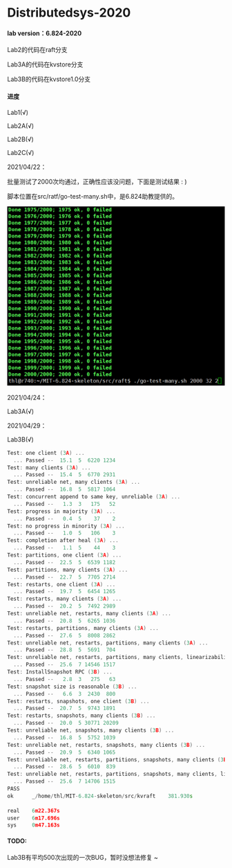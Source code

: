 # Distributedsys-2020
#### lab version：6.824-2020

Lab2的代码在raft分支

Lab3A的代码在kvstore分支

Lab3B的代码在kvstore1.0分支

#### 进度

Lab1(√)

Lab2A(√)

Lab2B(√)

Lab2C(√)

2021/04/22：

批量测试了2000次均通过，正确性应该没问题，下面是测试结果 : )

脚本位置在src/ratf/go-test-many.sh中，是6.824助教提供的。

![lab2测试](https://github.com/AnsonHooL/Distributedsys-2020/blob/kvstore1.0/src/doc/lab2%E6%B5%8B%E8%AF%95.jpg)

2021/04/24：

Lab3A(√)

2021/04/29：

Lab3B(√)

```c++
Test: one client (3A) ...
  ... Passed --  15.1  5  6220 1234
Test: many clients (3A) ...
  ... Passed --  15.4  5  6770 2931
Test: unreliable net, many clients (3A) ...
  ... Passed --  16.8  5  5817 1064
Test: concurrent append to same key, unreliable (3A) ...
  ... Passed --   1.3  3   175   52
Test: progress in majority (3A) ...
  ... Passed --   0.4  5    37    2
Test: no progress in minority (3A) ...
  ... Passed --   1.0  5   106    3
Test: completion after heal (3A) ...
  ... Passed --   1.1  5    44    3
Test: partitions, one client (3A) ...
  ... Passed --  22.5  5  6539 1182
Test: partitions, many clients (3A) ...
  ... Passed --  22.7  5  7705 2714
Test: restarts, one client (3A) ...
  ... Passed --  19.7  5  6454 1265
Test: restarts, many clients (3A) ...
  ... Passed --  20.2  5  7492 2989
Test: unreliable net, restarts, many clients (3A) ...
  ... Passed --  20.8  5  6265 1036
Test: restarts, partitions, many clients (3A) ...
  ... Passed --  27.6  5  8008 2862
Test: unreliable net, restarts, partitions, many clients (3A) ...
  ... Passed --  28.8  5  5691  704
Test: unreliable net, restarts, partitions, many clients, linearizability checks (3A) ...
  ... Passed --  25.6  7 14546 1517
Test: InstallSnapshot RPC (3B) ...
  ... Passed --   2.8  3   275   63
Test: snapshot size is reasonable (3B) ...
  ... Passed --   6.6  3  2430  800
Test: restarts, snapshots, one client (3B) ...
  ... Passed --  20.7  5  9743 1891
Test: restarts, snapshots, many clients (3B) ...
  ... Passed --  20.0  5 30771 20209
Test: unreliable net, snapshots, many clients (3B) ...
  ... Passed --  16.8  5  5752 1039
Test: unreliable net, restarts, snapshots, many clients (3B) ...
  ... Passed --  20.9  5  6340 1065
Test: unreliable net, restarts, partitions, snapshots, many clients (3B) ...
  ... Passed --  28.6  5  6010  839
Test: unreliable net, restarts, partitions, snapshots, many clients, linearizability checks (3B) ...
  ... Passed --  25.6  7 14706 1515
PASS
ok  	_/home/thl/MIT-6.824-skeleton/src/kvraft	381.930s

real	6m22.367s
user	6m17.696s
sys 	0m47.163s
```





#### TODO:

Lab3B有平均500次出现的一次BUG，暂时没想法修复 ~